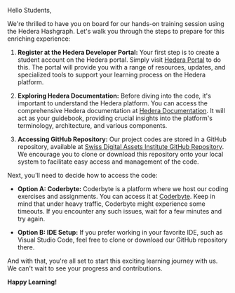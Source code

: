 Hello Students,

We're thrilled to have you on board for our hands-on training session using the Hedera Hashgraph. Let's walk you through the steps to prepare for this enriching experience:

1. **Register at the Hedera Developer Portal:**
Your first step is to create a student account on the Hedera portal. Simply visit [Hedera Portal](https://portal.hedera.com/) to do this. The portal will provide you with a range of resources, updates, and specialized tools to support your learning process on the Hedera platform.

2. **Exploring Hedera Documentation:**
Before diving into the code, it's important to understand the Hedera platform. You can access the comprehensive Hedera documentation at [Hedera Documentation](https://docs.hedera.com/hedera/). It will act as your guidebook, providing crucial insights into the platform's terminology, architecture, and various components.

3. **Accessing GitHub Repository:**
Our project codes are stored in a GitHub repository, available at [Swiss Digital Assets Institute GitHub Repository](https://github.com/Swiss-Digital-Assets-Institute/training-hands-on). We encourage you to clone or download this repository onto your local system to facilitate easy access and management of the code.

Next, you'll need to decide how to access the code:

- **Option A: Coderbyte:** Coderbyte is a platform where we host our coding exercises and assignments. You can access it at [Coderbyte](https://hashgraph.coderbyte.com/sl-candidate?promo=thehashgraphassociation-w9cn2:javascript-assessment-fkm0jojyxv). Keep in mind that under heavy traffic, Coderbyte might experience some timeouts. If you encounter any such issues, wait for a few minutes and try again.

- **Option B: IDE Setup:** If you prefer working in your favorite IDE, such as Visual Studio Code, feel free to clone or download our GitHub repository there.

And with that, you're all set to start this exciting learning journey with us. We can't wait to see your progress and contributions.

**Happy Learning!**
